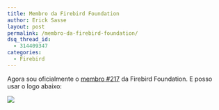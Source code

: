 ```yaml
---
title: Membro da Firebird Foundation
author: Erick Sasse
layout: post
permalink: /membro-da-firebird-foundation/
dsq_thread_id:
  - 314409347
categories:
  - Firebird
---
```

Agora sou oficialmente o [membro #217][1] da Firebird Foundation. E posso usar o logo abaixo:

<img border="0" src="http://static.flickr.com/37/113932383_75e3eaa944_o.gif" />

 [1]: http://www.firebirdsql.org/index.php?op=ffoundation&#038;id=members